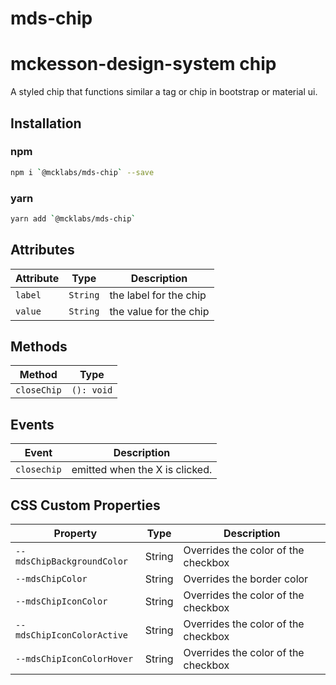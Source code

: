 # mds-chip

# mckesson-design-system chip
A styled chip that functions similar a tag or chip in bootstrap or material ui.

## Installation

### npm
```bash
npm i `@mcklabs/mds-chip` --save
```

### yarn
```bash
yarn add `@mcklabs/mds-chip`
```

## Attributes

| Attribute | Type     | Description            |
|-----------|----------|------------------------|
| `label`   | `String` | the label for the chip |
| `value`   | `String` | the value for the chip |

## Methods

| Method      | Type       |
|-------------|------------|
| `closeChip` | `(): void` |

## Events

| Event       | Description                    |
|-------------|--------------------------------|
| `closechip` | emitted when the X is clicked. |

## CSS Custom Properties

| Property                   | Type   | Description                         |
|----------------------------|--------|-------------------------------------|
| `--mdsChipBackgroundColor` | String | Overrides the color of the checkbox |
| `--mdsChipColor`           | String | Overrides the border color          |
| `--mdsChipIconColor`       | String | Overrides the color of the checkbox |
| `--mdsChipIconColorActive` | String | Overrides the color of the checkbox |
| `--mdsChipIconColorHover`  | String | Overrides the color of the checkbox |
